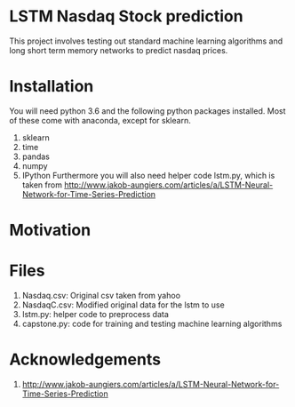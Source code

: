 # LSTM Nasdaq Stock prediction

This project involves testing out standard machine learning algorithms and long short term memory networks to predict nasdaq prices.

# Installation
You will need python 3.6 and the following python packages installed. Most of these come with anaconda, except for sklearn.

1. sklearn
2. time
3. pandas
4. numpy
5. IPython
Furthermore you will also need helper code lstm.py, which is taken from http://www.jakob-aungiers.com/articles/a/LSTM-Neural-Network-for-Time-Series-Prediction
# Motivation

# Files
1. Nasdaq.csv: Original csv taken from yahoo
2. NasdaqC.csv: Modified original data for the lstm to use
3. lstm.py: helper code to preprocess data
4. capstone.py: code for training and testing machine learning algorithms

# Acknowledgements
1. http://www.jakob-aungiers.com/articles/a/LSTM-Neural-Network-for-Time-Series-Prediction
